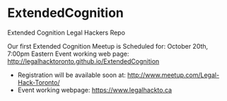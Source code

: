 # ExtendedCognition

Extended Cognition Legal Hackers Repo

Our first Extended Cognition Meetup is Scheduled for: October 20th, 7:00pm Eastern Event working web page: http://legalhacktoronto.github.io/ExtendedCognition

* Registration will be available soon at: http://www.meetup.com/Legal-Hack-Toronto/
* Event working webpage: https://www.legalhackto.ca


